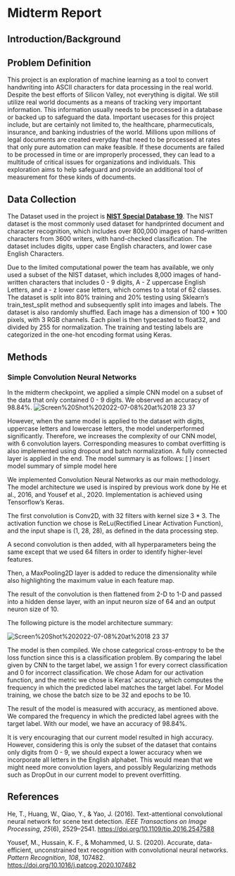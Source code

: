 # Midterm Report
## Introduction/Background
## Problem Definition
This project is an exploration of machine learning as a tool to convert handwriting into ASCII characters for data processing in the real world. Despite the best efforts of Silicon Valley, not everything is digital. We still utilize real world documents as a means of tracking very important information. This information usually needs to be processed in a database or backed up to safeguard the data. Important usecases for this project include, but are certainly not limited to, the healthcare, pharmecuticals, insurance, and banking industries of the world. Millions upon millions of legal documents are created everyday that need to be processed at rates that only pure automation can make feasible. If these documents are failed to be processed in time or are improperly processed, they can lead to a multitude of critical issues for organizations and individuals. This exploration aims to help safeguard and provide an additional tool of measurement for these kinds of documents.

## Data Collection
The Dataset used in the project is [**NIST Special Database 19**](https://www.nist.gov/srd/nist-special-database-19). The NIST dataset is the most commonly used dataset for handprinted document and character recognition, which includes over 800,000 images of hand-written characters from 3600 writers, with hand-checked classification. The dataset includes digits, upper case English characters, and lower case English Characters. 

Due to the limited computational power the team has available, we only used a subset of the NIST dataset, which includes 8,000 images of hand-written characters that includes 0 - 9 digits, A - Z uppercase English Letters, and a - z lower case letters, which comes to a total of 62 classes. The dataset is split into 80% training and 20% testing using Sklearn’s train_test_split method and subsequently split into images and labels. The dataset is also randomly shuffled. Each image has a dimension of 100 * 100 pixels, with 3 RGB channels. Each pixel is then typecasted to float32, and divided by 255 for normalization. The training and testing labels are categorized in the one-hot encoding format using Keras.

## Methods
### Simple Convolution Neural Networks
In the midterm checkpoint, we applied a simple CNN model on a subset of the data that only contained 0 - 9 digits. We observed an accuracy of 98.84%. 
![Screen%20Shot%202022-07-08%20at%2018 23 37](https://user-images.githubusercontent.com/17306743/179345093-3914ad03-3c17-428c-b78e-8af1785a4128.png)

However, when the same model is applied to the dataset with digits, uppercase letters and lowercase letters, the model underperformed significantly. Therefore, we increases the complexity of our CNN model, with 6 convolution layers. Corresponding measures to combat overfitting is also implemented using dropout and batch normalization. A fully connected layer is applied in the end. The model summary is as follows:
[ ] insert model summary of simple model here

We implemented Convolution Neural Networks as our main methodology. The model architecture we used is inspired by previous work done by He et al., 2016, and Yousef et al., 2020. Implementation is achieved using Tensorflow’s Keras.

The first convolution is Conv2D, with 32 filters with kernel size 3 * 3.  The activation function we chose is ReLu(Rectified Linear Activation Function), and the input shape is (1, 28, 28), as defined in the data processing step.

A second convolution is then added, with all hyperparameters being the same except that we used 64 filters in order to identify higher-level features. 

Then, a MaxPooling2D layer is added to reduce the dimensionality while also highlighting the maximum value in each feature map.

The result of the convolution is then flattened from 2-D to 1-D and passed into a hidden dense layer, with an input neuron size of 64 and an output neuron size of 10. 

The following picture is the model architecture summary:

![Screen%20Shot%202022-07-08%20at%2018 23 37](https://user-images.githubusercontent.com/17306743/179345093-3914ad03-3c17-428c-b78e-8af1785a4128.png)

The model is then compiled. We chose categorical cross-entropy to be the loss function since this is a classification problem. By comparing the label given by CNN to the target label, we assign 1 for every correct classification and 0 for incorrect classification. We chose Adam for our activation function, and the metric we chose is Keras’ accuracy, which computes the frequency in which the predicted label matches the target label. For Model training, we chose the batch size to be 32 and epochs to be 10. 


The result of the model is measured with accuracy, as mentioned above. We compared the frequency in which the predicted label agrees with the target label. With our model, we have an accuracy of 98.84%. 


It is very encouraging that our current model resulted in high accuracy. However, considering this is only the subset of the dataset that contains only digits from 0 - 9, we should expect a lower accuracy when we incorporate all letters in the English alphabet. This would mean that we might need more convolution layers, and possibly Regularizing methods such as DropOut in our current model to prevent overfitting. 
## References
He, T., Huang, W., Qiao, Y., & Yao, J. (2016). Text-attentional convolutional neural network for scene text detection. *IEEE Transactions on Image Processing*, *25*(6), 2529–2541. https://doi.org/10.1109/tip.2016.2547588 

Yousef, M., Hussain, K. F., & Mohammed, U. S. (2020). Accurate, data-efficient, unconstrained text recognition with convolutional neural networks. *Pattern Recognition*, *108*, 107482. https://doi.org/10.1016/j.patcog.2020.107482
